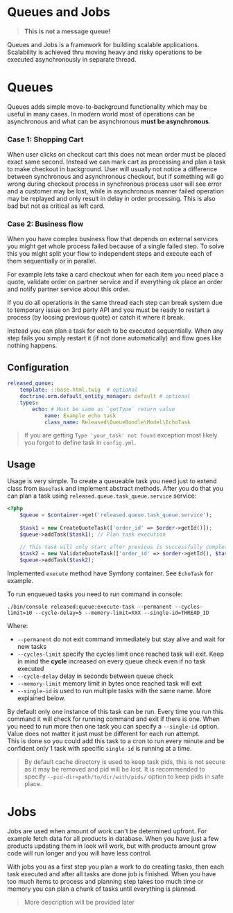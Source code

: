# Queues and Jobs

> **This is not a message queue!**

Queues and Jobs is a framework for building scalable applications. Scalability is achieved thru moving heavy and risky operations to be executed 
asynchronously in separate thread.

# Queues

Queues adds simple move-to-background functionality which may be useful in many cases. In modern world most of operations can be asynchronous and what 
can be asynchronous **must be asynchronous**.

### Case 1: Shopping Cart

When user clicks on checkout cart this does not mean order must be placed exact same second. 
Instead we can mark cart as processing and plan a task to make checkout in background. User will usually not notice a difference between synchronous 
and asynchronous checkout, but if something will go wrong during checkout process in synchronous process user will see error and a customer may be lost,
while in asynchronous manner failed operation may be replayed and only result in delay in order processing. This is also bad but not as critical as 
left card.  

### Case 2: Business flow

When you have complex business flow that depends on external services you might get whole process failed because of a single failed step. To solve 
this you might split your flow to independent steps and execute each of them sequentially or in parallel.

For example lets take a card checkout when for each item you need place a quote, validate order on partner service and if everything ok place an order 
and notify partner service about this order.

If you do all operations in the same thread each step can break system due to temporary issue on 3rd party API and you must be ready to restart a 
process (by loosing previous quote) or catch it where it break. 
  
Instead you can plan a task for each to be executed sequentially. When any step fails you simply restart it (if not done automatically) and 
flow goes like nothing happens.

## Configuration

```yaml
released_queue:
    template: ::base.html.twig  # optional  
    doctrine.orm.default_entity_manager: default # optional
    types:
        echo: # Must be same as `getType` return value
            name: Example echo task
            class_name: Released\QueueBundle\Model\EchoTask
```
                
> If you are getting `Type 'your_task' not found` exception most likely you forgot to define task in `config.yml`.  

## Usage

Usage is very simple. To create a queueable task you need just to extend class from `BaseTask` and implement abstract methods. After you do that you can plan a task 
using `released.queue.task_queue.service` service: 

```php
<?php
    $queue = $container->get('released.queue.task_queue.service');
    
    $task1 = new CreateQuoteTask(['order_id' => $order->getId()]);
    $queue->addTask($task1); // Plan task execution 
    
    // This task will only start after previous is successfully completed
    $task2 = new ValidateQuoteTask(['order_id' => $order->getId(), $task1);
    $queue->addTask($task2);
```
        
Implemented `execute` method have Symfony container. See `EchoTask` for example.  

To run enqueued tasks you need to run command in console:

```console
./bin/console released:queue:execute-task --permanent --cycles-limit=10 --cycle-delay=5 --memory-limit=XXX --single-id=THREAD_ID
```

Where:
- `--permanent` do not exit command immediately but stay alive and wait for new tasks
- `--cycles-limit` specify the cycles limit once reached task will exit. Keep in mind the **cycle** increased on every queue check 
even if no task executed
- `--cycle-delay` delay in seconds between queue check
- `--memory-limit` memory limit in bytes once reached task will exit
- `--single-id` is used to run multiple tasks with the same name. More explained below.

By default only one instance of this task can be run. Every time you run this command it will check for running command and exit if there is one.
When you need to run more then one task you can specify a `--single-id` option. Value does not matter it just must be different for each run attempt.  
This is done so you could add this task to a cron to run every minute and be confident only 1 task with specific `single-id` is running at a time. 

> By default cache directory is used to keep task pids, this is not secure as it may be removed and pid will be lost. It is recommended to specify 
`--pid-dir=path/to/dir/with/pids/` option to keep pids in safe place. 

# Jobs 

Jobs are used when amount of work can't be determined upfront. For example fetch data for all products in database. When you have just a few products 
updating them in look will work, but with products amount grow code will run longer and you will have less control.

With jobs you as a first step you plan a work to do creating tasks, then each task executed and after all tasks are done job is finished. 
When you have too much items to process and planning step takes too much time or memory you can plan a chunk of tasks until everything is planned. 

> More description will be provided later  